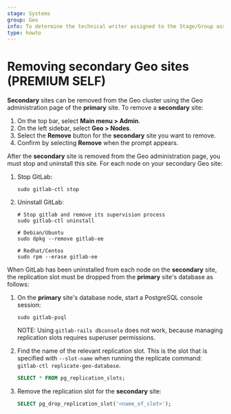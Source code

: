 ```yaml
---
stage: Systems
group: Geo
info: To determine the technical writer assigned to the Stage/Group associated with this page, see https://about.gitlab.com/handbook/product/ux/technical-writing/#assignments
type: howto
---
```


# Removing secondary Geo sites **(PREMIUM SELF)**

**Secondary** sites can be removed from the Geo cluster using the Geo administration page of the **primary** site. To remove a **secondary** site:

1. On the top bar, select **Main menu > Admin**.
1. On the left sidebar, select **Geo > Nodes**.
1. Select the **Remove** button for the **secondary** site you want to remove.
1. Confirm by selecting **Remove** when the prompt appears.

After the **secondary** site is removed from the Geo administration page, you must
stop and uninstall this site. For each node on your secondary Geo site:

1. Stop GitLab:

   ```shell
   sudo gitlab-ctl stop
   ```

1. Uninstall GitLab:

   ```shell
   # Stop gitlab and remove its supervision process
   sudo gitlab-ctl uninstall

   # Debian/Ubuntu
   sudo dpkg --remove gitlab-ee

   # Redhat/Centos
   sudo rpm --erase gitlab-ee
   ```

When GitLab has been uninstalled from each node on the **secondary** site, the replication slot must be dropped from the **primary** site's database as follows:

1. On the **primary** site's database node, start a PostgreSQL console session:

   ```shell
   sudo gitlab-psql
   ```

   NOTE:
   Using `gitlab-rails dbconsole` does not work, because managing replication slots requires superuser permissions.

1. Find the name of the relevant replication slot. This is the slot that is specified with `--slot-name` when running the replicate command: `gitlab-ctl replicate-geo-database`.

   ```sql
   SELECT * FROM pg_replication_slots;
   ```

1. Remove the replication slot for the **secondary** site:

   ```sql
   SELECT pg_drop_replication_slot('<name_of_slot>');
   ```

